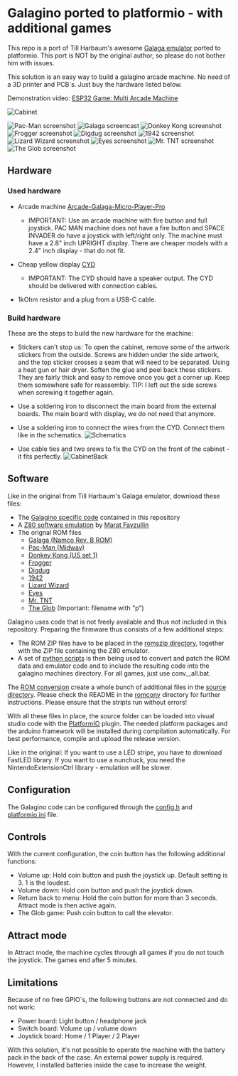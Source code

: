 # Galagino ported to platformio - with additional games

This repo is a port of Till Harbaum's awesome [Galaga emulator](https://github.com/harbaum/galagino) ported to platformio.
This port is NOT by the original author, so please do not bother him with issues.

This solution is an easy way to build a galagino arcade machine. No need of a 3D printer and PCB´s. Just buy the hardware listed below.

Demonstration video: [ESP32 Game: Multi Arcade Machine](https://www.youtube.com/watch?v=N-ntNdpjVxQ)

![Cabinet](images/galagino_cabinet.jpg)

![Pac-Man screenshot](images/pacman.gif)
![Galaga screencast](images/galagino.gif)
![Donkey Kong screenshot](images/dkong.gif)
![Frogger screenshot](images/frogger.png)
![Digdug screenshot](images/digdug.png)
![1942 screenshot](images/1942.png)
![Lizard Wizard screenshot](images/lizwiz.png)
![Eyes screenshot](images/eyes.png)
![Mr. TNT screenshot](images/mrtnt.png)
![The Glob screenshot](images/theglob.png)

## Hardware

### Used hardware
*  Arcade machine [Arcade-Galaga-Micro-Player-Pro](https://www.amazon.com/Arcade-Galaga-Micro-Player-Pro-Collectible/dp/B0BT2ZJXGK?th=1)
    * IMPORTANT: Use an arcade machine with fire button and full joystick. PAC MAN machine does not have a fire button and SPACE INVADER do have a joystick with left/right only. The machine must have a 2.8" inch UPRIGHT display. There are cheaper models with a 2.4" inch display - that do not fit.

* Cheap yellow display [CYD](https://www.amazon.de/dp/B0D5H84RDB)
    * IMPORTANT: The CYD should have a speaker output. The CYD should be delivered with connection cables.
 
* 1kOhm resistor and a plug from a USB-C cable.

### Build hardware
These are the steps to build the new hardware for the machine:

* Stickers can’t stop us: To open the cabinet, remove some of the artwork stickers from the outside. Screws are hidden under the side artwork, and the top sticker crosses 
  a seam that will need to be separated. Using a heat gun or hair dryer. Soften the glue and peel back these stickers. They are fairly thick and easy to remove once you get a corner up.
  Keep them somewhere safe for reassembly. TIP: I left out the side screws when screwing it together again.

* Use a soldering iron to disconnect the main board from the external boards. The main board with display, we do not need that anymore.
	
* Use a soldering iron to connect the wires from the CYD. Connect them like in the schematics.
![Schematics](schematics/GalaginoWiringDiagram.png)

* Use cable ties and two srews to fix the CYD on the front of the cabinet - it fits perfectly.
![CabinetBack](images/galagino_cabinet_back.jpg)

## Software

Like in the original from Till Harbaum's Galaga emulator, download these files:

* The [Galagino specific code](source/) contained in this repository
* A [Z80 software emulation](https://fms.komkon.org/EMUL8/Z80-081707.zip) by [Marat Fayzullin](https://fms.komkon.org/)
* The orignal ROM files
    * [Galaga (Namco Rev. B ROM)](https://www.google.com/search?q=galaga.zip+arcade+rom)
    * [Pac-Man (Midway)](https://www.google.com/search?q=pacman.zip+arcade+rom)
    * [Donkey Kong (US set 1)](https://www.google.com/search?q=dkong.zip+arcade+rom)
    * [Frogger](https://www.google.com/search?q=frogger.zip+arcade+rom)
    * [Digdug](https://www.google.com/search?q=digdug.zip+arcade+rom)
    * [1942](https://www.google.com/search?q=1942.zip+arcade+rom)
    * [Lizard Wizard](https://www.google.com/search?q=lizwiz.zip+arcade+rom)
    * [Eyes](https://www.google.com/search?q=eyes.zip+arcade+rom)
    * [Mr. TNT](https://www.google.com/search?q=mrtnt.zip+arcade+rom)
    * [The Glob](https://www.google.com/search?q=theglobp.zip+arcade+rom) (Important: filename with "p")

Galagino uses code that is not freely available and thus not included in this repository. Preparing the firmware thus consists of a few additional steps:

* The ROM ZIP files have to be placed in the [romszip directory](romszip/), together with the ZIP file containing the Z80 emulator.
* A set of [python scripts](romconv/) is then being used to convert and patch the ROM data and emulator code and to include the resulting code into the galagino machines directory. For all games, just use conv__all.bat.

The [ROM conversion](./romconv) create a whole bunch of additional files in the [source directory](./source). Please check the README in the [romconv](./romconv) directory for further instructions.
Please ensure that the stripts run without errors!

With all these files in place, the source folder can be loaded into visual studio code with the [PlatformIO](https://platformio.org/) plugin. The needed
platform packages and the arduino framework will be installed during compilation automatically.
For best performance, compile and upload the release version.

Like in the original:
If you want to use a LED stripe, you have to download FastLED library.
If you want to use a nunchuck, you need the NintendoExtensionCtrl library - emulation will be slower.
 
## Configuration

The Galagino code can be configured through the [config.h](./source/src/config.h) and [platformio.ini](./source/platformio.ini) file. 

## Controls

With the current configuration, the coin button has the following additional functions:
* Volume up: Hold coin button and push the joystick up. Default setting is 3. 1 is the loudest.
* Volume down: Hold coin button and push the joystick down.
* Return back to menu: Hold the coin button for more than 3 seconds. Attract mode is then active again.
* The Glob game: Push coin button to call the elevator.

## Attract mode

In Attract mode, the machine cycles through all games if you do not touch the joystick. The games end after 5 minutes.

## Limitations

Because of no free GPIO´s, the following buttons are not connected and do not work:
* Power board: Light button / headphone jack
* Switch board: Volume up / volume down
* Joystick board: Home / 1 Player / 2 Player

With this solution, it's not possible to operate the machine with the battery pack in the back of the case. An external power supply is required. However, I installed batteries inside the case to increase the weight.